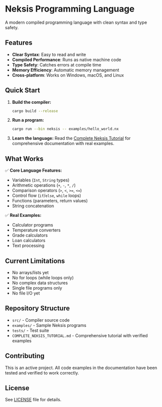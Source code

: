 # Neksis Programming Language

A modern compiled programming language with clean syntax and type safety.

## Features

- **Clear Syntax**: Easy to read and write
- **Compiled Performance**: Runs as native machine code  
- **Type Safety**: Catches errors at compile time
- **Memory Efficiency**: Automatic memory management
- **Cross-platform**: Works on Windows, macOS, and Linux

## Quick Start

1. **Build the compiler:**
   ```bash
   cargo build --release
   ```

2. **Run a program:**
   ```bash
   cargo run --bin neksis -- examples/hello_world.nx
   ```

3. **Learn the language:**
   Read the [Complete Neksis Tutorial](COMPLETE_NEKSIS_TUTORIAL.md) for comprehensive documentation with real examples.

## What Works

✅ **Core Language Features:**
- Variables (`Int`, `String` types)
- Arithmetic operations (`+`, `-`, `*`, `/`)
- Comparison operators (`>`, `<`, `>=`, `<=`)
- Control flow (`if`/`else`, `while` loops)
- Functions (parameters, return values)
- String concatenation

✅ **Real Examples:**
- Calculator programs
- Temperature converters  
- Grade calculators
- Loan calculators
- Text processing

## Current Limitations

- No arrays/lists yet
- No for loops (while loops only)
- No complex data structures
- Single file programs only
- No file I/O yet

## Repository Structure

- `src/` - Compiler source code
- `examples/` - Sample Neksis programs
- `tests/` - Test suite
- `COMPLETE_NEKSIS_TUTORIAL.md` - Comprehensive tutorial with verified examples

## Contributing

This is an active project. All code examples in the documentation have been tested and verified to work correctly.

## License

See [LICENSE](LICENSE) file for details.
